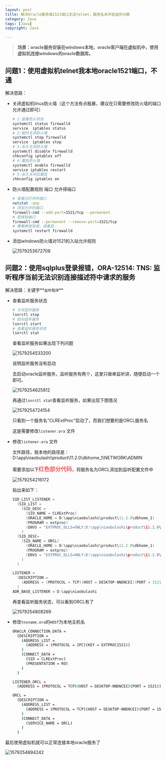 ```yaml
---
layout: post
title: 解决Oracle服务端1521端口无法telnet，服务名未开启监听问题
category: Java
tags: [Java]
copyright: Java

---
```


> **场景：oracle服务安装在windows本地，oracle客户端在虚拟机中，使用虚拟机连接windows的oracle数据库。**

## 问题1：使用虚拟机telnet我本地oracle1521端口，不通

解决思路：

- 关闭虚拟机linux防火墙（这个方法有点粗暴，建议在只需要修改防火墙的端口允许通过即可）

  ``` bash
  # 1:查看防火状态
  systemctl status firewalld
  service  iptables status
  # 2:暂时关闭防火墙
  systemctl stop firewalld
  service  iptables stop
  # 3:永久关闭防火墙
  systemctl disable firewalld
  chkconfig iptables off
  # 4:重启防火墙
  systemctl enable firewalld
  service iptables restart  
  # 5:永久关闭后重启
  chkconfig iptables on
  ```

- 防火墙配置规则 端口 允许得端口

  ```bash
  # 查看已打开的端口
  netstat -anp
  # 添加允许的端口
  firewall-cmd --add-port=1521/tcp --permanent
  # 若移除端口
  firewall-cmd --permanent --remove-port=1521/tcp
  # 策略修改完成，请重启： 
  systemctl restart firewalld
  ```

- 添加windows防火墙对1521的入站允许规则

  ![1579253672708](https://images.niaobulashi.com/typecho/uploads/2020/01/2275375255.png)

  

## 问题2：使用sqlplus登录报错，ORA-12514: TNS: 监听程序当前无法识别连接描述符中请求的服务

解决思路：关键字**`监听程序`**

- 查看监听服务状态

  ```bash
  # 关闭监听服务
  lsnrctl stop
  # 启动监听服务
  lsnrctl start
  # 查看监听服务状态
  lsnrctl stat
  ```

  查看监听服务如果出现下列问题

  ![1579254533200](https://images.niaobulashi.com/typecho/uploads/2020/01/1004579222.png)

  说明监听服务没有启动

  去启动oracle监听服务，监听服务有两个，这里只做单监听讲，随便启动一个即可。

  ![1579254625812](https://images.niaobulashi.com/typecho/uploads/2020/01/3169635404.png)

  再通过`lsnrctl stat`查看监听服务，如果出现下图情况

  ![1579254724154](https://images.niaobulashi.com/typecho/uploads/2020/01/1436926014.png)

  只看到一个服务名"CLRExtProc"启动了，而我们想要的是ORCL服务名

  这是需要修改`listener.ora` 文件

- 修改`listener.ora` 文件

  文件路径，我本地的路径是：D:\app\niaobulashi\product\11.2.0\dbhome_1\NETWORK\ADMIN

  需要添加以下<font color=red size=4>红色部分代码</font>，将服务名为ORCL添加到监听配置文件中

  ![1579254216172](https://images.niaobulashi.com/typecho/uploads/2020/01/108328150.png)

  贴出来如下：

  ``` java
  SID_LIST_LISTENER =
    (SID_LIST =
      (SID_DESC =
        (SID_NAME = CLRExtProc)
        (ORACLE_HOME = D:\app\niaobulashi\product\11.2.0\dbhome_1)
        (PROGRAM = extproc)
        (ENVS = "EXTPROC_DLLS=ONLY:D:\app\niaobulashi\product\11.2.0\dbhome_1\bin\oraclr11.dll")
      )
  	(SID_DESC=
  	  (SID_NAME = ORCL)
        (ORACLE_HOME = D:\app\niaobulashi\product\11.2.0\dbhome_1)
        (PROGRAM = extproc)
        (ENVS = "EXTPROC_DLLS=ONLY:D:\app\niaobulashi\product\11.2.0\dbhome_1\bin\oraclr11.dll")
      )
    )
  
  LISTENER =
    (DESCRIPTION =
      (ADDRESS = (PROTOCOL = TCP)(HOST = DESKTOP-NNDNCEI)(PORT = 1521))
    )
  ADR_BASE_LISTENER = D:\app\niaobulashi
  ```

  再查看监听服务状态，可以看到ORCL有了

  ![1579254808269](https://images.niaobulashi.com/typecho/uploads/2020/01/1361715811.png)

- 修改`tnsname.ora`的`HOST`为本地主机名

  ``` bash
  ORACLR_CONNECTION_DATA =
    (DESCRIPTION =
      (ADDRESS_LIST =
        (ADDRESS = (PROTOCOL = IPC)(KEY = EXTPROC1521))
      )
      (CONNECT_DATA =
        (SID = CLRExtProc)
        (PRESENTATION = RO)
      )
    )
  
  LISTENER_ORCL =
    (ADDRESS = (PROTOCOL = TCP)(HOST = DESKTOP-NNDNCEI)(PORT = 1521))
  
  ORCL =
    (DESCRIPTION =
      (ADDRESS_LIST =
        (ADDRESS = (PROTOCOL = TCP)(HOST = DESKTOP-NNDNCEI)(PORT = 1521))
      )
      (CONNECT_DATA =
        (SERVICE_NAME = ORCL)
      )
    )
  ```

最后使用虚拟机就可以正常连接本地oracle服务了

![1579254894242](https://images.niaobulashi.com/typecho/uploads/2020/01/1794099600.png)